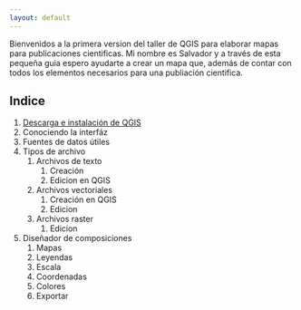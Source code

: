 ```yaml
---
layout: default
---
```


Bienvenidos a la primera version del taller de QGIS para elaborar mapas para publicaciones cientificas.
Mi nombre es Salvador y a través de esta pequeña guia espero ayudarte a crear un mapa que, además de contar con todos los elementos necesarios para una publiación cientifica.


## Indice
1. [Descarga e instalación de QGIS](https://zcrass.github.io/QGIS_workshop_2023/01_Instalacion.md)
2. Conociendo la interfáz
3. Fuentes de datos útiles
4. Tipos de archivo
    1. Archivos de texto
        1. Creación
        2. Edicion en QGIS
    2. Archivos vectoriales
        1. Creación en QGIS
        2. Edicion
    3. Archivos raster
        1. Edicion
5. Diseñador de composiciones
    1. Mapas
    2. Leyendas
    3. Escala
    4. Coordenadas
    5. Colores
    6. Exportar

